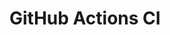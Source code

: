 # GitHub Actions CI




















































































































































































































































































































































































































































































































































































































































































































































































































































































































































































































































































































































































































































































































































































































































































